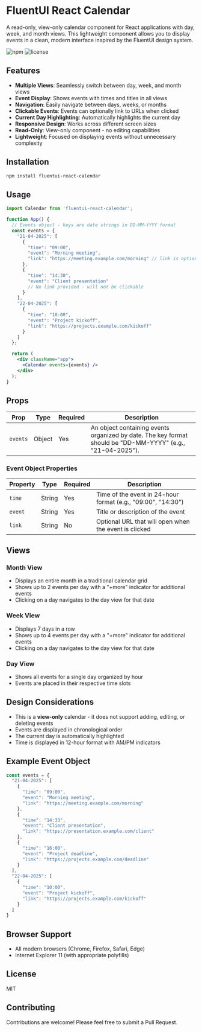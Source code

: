 # FluentUI React Calendar

A read-only, view-only calendar component for React applications with day, week, and month views. This lightweight component allows you to display events in a clean, modern interface inspired by the FluentUI design system.

![npm](https://img.shields.io/npm/v/fluentui-react-calendar)
![license](https://img.shields.io/npm/l/fluentui-react-calendar)

## Features

- **Multiple Views**: Seamlessly switch between day, week, and month views
- **Event Display**: Shows events with times and titles in all views
- **Navigation**: Easily navigate between days, weeks, or months
- **Clickable Events**: Events can optionally link to URLs when clicked
- **Current Day Highlighting**: Automatically highlights the current day
- **Responsive Design**: Works across different screen sizes
- **Read-Only**: View-only component - no editing capabilities
- **Lightweight**: Focused on displaying events without unnecessary complexity

## Installation

```bash
npm install fluentui-react-calendar
```

## Usage

```jsx
import Calendar from 'fluentui-react-calendar';

function App() {
  // Events object - keys are date strings in DD-MM-YYYY format
  const events = {
    "21-04-2025": [
      { 
        "time": "09:00", 
        "event": "Morning meeting", 
        "link": "https://meeting.example.com/morning" // link is optional
      },
      { 
        "time": "14:30", 
        "event": "Client presentation" 
        // No link provided - will not be clickable
      }
    ],
    "22-04-2025": [
      { 
        "time": "10:00", 
        "event": "Project kickoff", 
        "link": "https://projects.example.com/kickoff" 
      }
    ]
  };

  return (
    <div className="app">
      <Calendar events={events} />
    </div>
  );
}
```

## Props

| Prop | Type | Required | Description |
|------|------|----------|-------------|
| `events` | Object | Yes | An object containing events organized by date. The key format should be "DD-MM-YYYY" (e.g., "21-04-2025"). |

### Event Object Properties

| Property | Type | Required | Description |
|----------|------|----------|-------------|
| `time` | String | Yes | Time of the event in 24-hour format (e.g., "09:00", "14:30") |
| `event` | String | Yes | Title or description of the event |
| `link` | String | No | Optional URL that will open when the event is clicked |

## Views

### Month View
- Displays an entire month in a traditional calendar grid
- Shows up to 2 events per day with a "+more" indicator for additional events
- Clicking on a day navigates to the day view for that date

### Week View
- Displays 7 days in a row
- Shows up to 4 events per day with a "+more" indicator for additional events
- Clicking on a day navigates to the day view for that date

### Day View
- Shows all events for a single day organized by hour
- Events are placed in their respective time slots

## Design Considerations

- This is a **view-only** calendar - it does not support adding, editing, or deleting events
- Events are displayed in chronological order
- The current day is automatically highlighted
- Time is displayed in 12-hour format with AM/PM indicators

## Example Event Object

```javascript
const events = {
  "21-04-2025": [
    { 
      "time": "09:00", 
      "event": "Morning meeting", 
      "link": "https://meeting.example.com/morning" 
    },
    { 
      "time": "14:33", 
      "event": "Client presentation", 
      "link": "https://presentation.example.com/client" 
    },
    { 
      "time": "16:00", 
      "event": "Project deadline", 
      "link": "https://projects.example.com/deadline" 
    }
  ],
  "22-04-2025": [
    { 
      "time": "10:00", 
      "event": "Project kickoff", 
      "link": "https://projects.example.com/kickoff" 
    }
  ]
}
```

## Browser Support

- All modern browsers (Chrome, Firefox, Safari, Edge)
- Internet Explorer 11 (with appropriate polyfills)

## License

MIT

## Contributing

Contributions are welcome! Please feel free to submit a Pull Request.